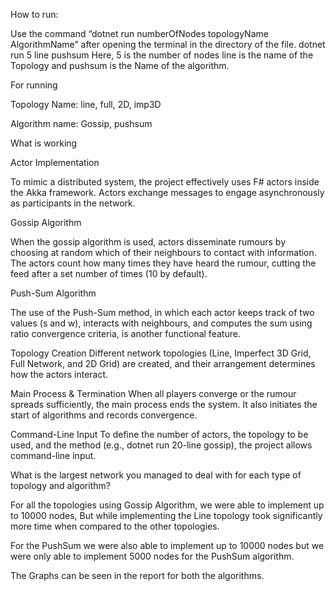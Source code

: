 

How to run:

Use the command “dotnet run numberOfNodes topologyName AlgorithmName” after opening the terminal in the directory of the file. 
dotnet run 5 line pushsum
Here, 5 is the number of nodes line is the name of the Topology and pushsum is the Name of the algorithm.

For running

Topology Name:
line, full, 2D, imp3D

Algorithm name: 
Gossip, pushsum






What is working

Actor Implementation

 To mimic a distributed system, the project effectively uses F# actors inside the Akka framework. Actors exchange messages to engage asynchronously as participants in the network.

Gossip Algorithm

When the gossip algorithm is used, actors disseminate rumours by choosing at random which of their neighbours to contact with information. The actors count how many times they have heard the rumour, cutting the feed after a set number of times (10 by default).

Push-Sum Algorithm

 The use of the Push-Sum method, in which each actor keeps track of two values (s and w), interacts with neighbours, and computes the sum using ratio convergence criteria, is another functional feature.

Topology Creation
Different network topologies (Line, Imperfect 3D Grid, Full Network, and 2D Grid) are created, and their arrangement determines how the actors interact.

Main Process & Termination
 When all players converge or the rumour spreads sufficiently, the main process ends the system. It also initiates the start of algorithms and records convergence.

Command-Line Input
 To define the number of actors, the topology to be used, and the method (e.g., dotnet run 20-line gossip), the project allows command-line input.








What is the largest network you managed to deal with for each type of topology and algorithm?

For all the topologies using Gossip Algorithm, we were able to implement up to 10000 nodes,
But while implementing the Line topology took significantly more time when compared to the other topologies.

For the PushSum we were also able to implement up to 10000 nodes but we were only able to implement 5000 nodes for the PushSum algorithm.






The Graphs can be seen in the report for both the algorithms.
